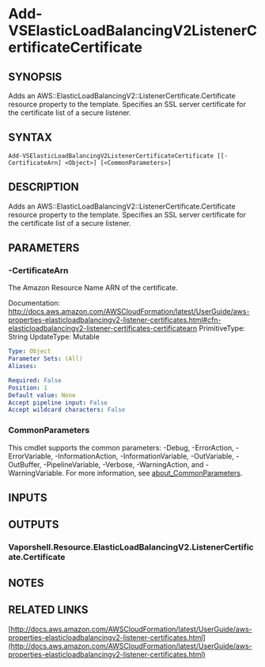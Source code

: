 # Add-VSElasticLoadBalancingV2ListenerCertificateCertificate

## SYNOPSIS
Adds an AWS::ElasticLoadBalancingV2::ListenerCertificate.Certificate resource property to the template.
Specifies an SSL server certificate for the certificate list of a secure listener.

## SYNTAX

```
Add-VSElasticLoadBalancingV2ListenerCertificateCertificate [[-CertificateArn] <Object>] [<CommonParameters>]
```

## DESCRIPTION
Adds an AWS::ElasticLoadBalancingV2::ListenerCertificate.Certificate resource property to the template.
Specifies an SSL server certificate for the certificate list of a secure listener.

## PARAMETERS

### -CertificateArn
The Amazon Resource Name ARN of the certificate.

Documentation: http://docs.aws.amazon.com/AWSCloudFormation/latest/UserGuide/aws-properties-elasticloadbalancingv2-listener-certificates.html#cfn-elasticloadbalancingv2-listener-certificates-certificatearn
PrimitiveType: String
UpdateType: Mutable

```yaml
Type: Object
Parameter Sets: (All)
Aliases:

Required: False
Position: 1
Default value: None
Accept pipeline input: False
Accept wildcard characters: False
```

### CommonParameters
This cmdlet supports the common parameters: -Debug, -ErrorAction, -ErrorVariable, -InformationAction, -InformationVariable, -OutVariable, -OutBuffer, -PipelineVariable, -Verbose, -WarningAction, and -WarningVariable. For more information, see [about_CommonParameters](http://go.microsoft.com/fwlink/?LinkID=113216).

## INPUTS

## OUTPUTS

### Vaporshell.Resource.ElasticLoadBalancingV2.ListenerCertificate.Certificate
## NOTES

## RELATED LINKS

[http://docs.aws.amazon.com/AWSCloudFormation/latest/UserGuide/aws-properties-elasticloadbalancingv2-listener-certificates.html](http://docs.aws.amazon.com/AWSCloudFormation/latest/UserGuide/aws-properties-elasticloadbalancingv2-listener-certificates.html)

